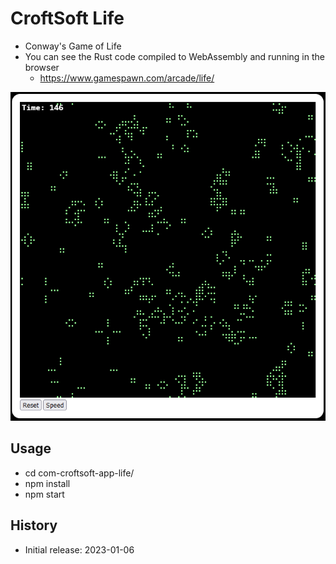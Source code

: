 # CroftSoft Life

- Conway's Game of Life
- You can see the Rust code compiled to WebAssembly and running in the browser
  - https://www.gamespawn.com/arcade/life/

![CroftSoft Life version 0.2.0](./media/croftsoft-life-v0.2.0-2023-01-14-a.png)

## Usage

- cd com-croftsoft-app-life/
- npm install
- npm start

## History

- Initial release: 2023-01-06
